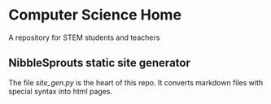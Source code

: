 # Computer Science Home
A repository for STEM students and teachers

## NibbleSprouts static site generator
The file *site_gen.py* is the heart of this repo. It converts markdown files 
with special syntax into html pages.
